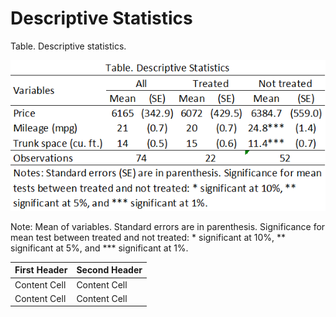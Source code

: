 # Descriptive Statistics
<div>
    <p>Table. Descriptive statistics.</p>
    <img src="descriptive.png" alt="Descriptive statistics output" />
     <p>Note: Mean of variables. Standard errors are in parenthesis. Significance for mean test between treated and not treated: * significant at 10%, ** significant at 5%, and *** significant at 1%.</p>
</div>

| First Header  | Second Header |
| ------------- | ------------- |
| Content Cell  | Content Cell  |
| Content Cell  | Content Cell  |
